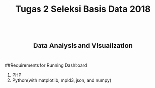 <h1 align="center">
  <br>
  Tugas 2 Seleksi Basis Data 2018
  <br>
  <br>
</h1>

<h2 align="center">
  <br>
  Data Analysis and Visualization
  <br>
  <br>
</h2>


##Requirements for Running Dashboard
1. PHP
2. Python(with matplotlib, mpld3, json, and numpy) 